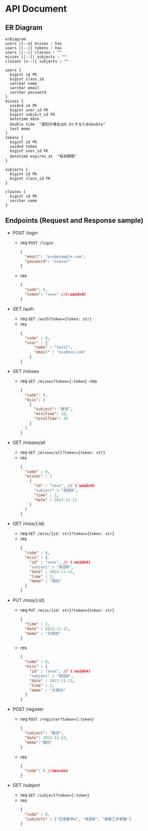 # API Document

## ER Diagram
```mermaid
erDiagram
users ||--o{ misses : has
users ||--|{ tokens : has
users ||--|| classes : ""
misses ||--|| subjects : ""
classes |o--|{ subjects : ""

users {
  bigint id PK
  bigint class_id
  varchar name 
  varchar email
  varchar password
}
misses {
  uuidv4 id PK
  bigint user_id FK
  bigint subject_id FK
  datetime date
  double time  "遅刻の場合は0.3とするためdouble"
  text memo
}
tokens {
  bigint id PK
  uuidv4 token
  bigint user_id FK
  datetime expires_at  "有効期限"
}

subjects {
  bigint id PK
  bigint class_id FK
}

classes {
  bigint id PK
  varchar name
}

```
## Endpoints (Request and Response sample)
- POST /login
  - req
    `POST /login`
    ```json
    {
      "email": "xxx@example.com",
      "password": "xxxxxx"
    }
    ```
  - res
    ```json
    {
      "code": 0,
      "token": "xxxx" //(:uuidv4)
    }
    ```

- GET /auth
  - req
    `GET /auth?token={token: str}`
  - res
    ```json
    {
      "code" : 0,
      "user" : {
          "name" : "test1",
          "email" : "xxx@xxx.com"
        }
    }
    ```

- GET /misses
  - req
    `GET /misses?token={:token}`
  -res
    ```json
    {
      "code": 0,
      "miss": [
        {
          "subject": "数学",
          "missTime": 10,
          "totalTime": 30
        }
      ]
    }
    ```

- GET /misses/all
  - req
    `GET /misses/all?token={token: str}`
  - res
    ```json
    {
      "code" : 0,
      "misses" : [
        {
          "id" : "xxxx", // (:uuidv4)
          "subject" : "英語Ⅲ",
          "time" : 2,
          "date" : 2023-11-11
        }
      ]
    }
    ```

- GET /miss/{:id}
  - req
    `GET /miss/{id: str}?token={token: str}`
  - res
    ```json
    {
      "code" : 0,
      "miss" : {
        "id" : "xxxx", // (:uuidv4)
        "subject" : "英語Ⅲ",
        "date" : 2023-11-11,
        "time" : 2,
        "memo" : "寝坊"
      }
    }
    ```

- PUT /miss/{:id}
  - req
    `PUT /miss/{id: str}?token={token: str}`
    ```json
    {
      "time" : 2,
      "date" : 2023-11-11,
      "memo" : "大寝坊"
    }
    ```
  - res
    ```json
    {
      "code" : 0,
      "miss" : {
        "id" : "xxxx", // (:uuidv4)
        "subject" : "英語Ⅲ",
        "date" : 2023-11-11,
        "time" : 2,
        "memo" : "大寝坊"
      }
    }
    ```

- POST /register
  - req
    `POST /register?token={:token}`
    ```json
    {
      "subject": "数学",
      "date": 2023-11-22,
      "memo":"寝坊"
    }
    ```
  - res
    ```json
    {
      "code": 0 //success
    }
    ```
- GET /subject
  - req
    `GET /subject?token={:token}`
  - res
    ```json
    {
      "code" : 0,
      "subjects" : ["応用数学α", "英語Ⅲ", "情報工学実験"]
    }
    ```
